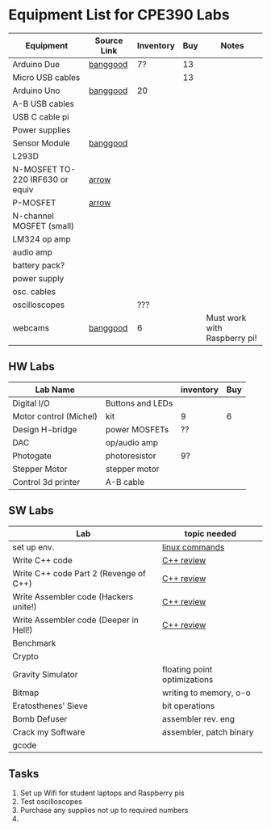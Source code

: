 # Equipment List for CPE390 Labs

Equipment | Source Link | Inventory | Buy | Notes |
--------- | ----------- | --------- | --- | ----- |
Arduino Due      | [banggood]() | 7?   | 13 |
Micro USB cables | || 13 |
Arduino Uno      | [banggood]() | 20   |  |
A-B USB cables   | ||  |
USB C cable pi   | | | |
Power supplies   | | | |
Sensor Module    | [banggood](https://www.banggood.com/45-IN-1-or-37-IN-1-Sensor-Module-Starter-Kits-Set-For-Arduino-Raspberry-Pi-Education-Bag-Package-p-1619901.html?cur_warehouse=CN&ID=514178&rmmds=search)
L293D                    |           |           |     |
N-MOSFET TO-220 IRF630 or equiv  | [arrow](https://www.arrow.com/en/products/search?selectedType=description&q=N+Channel+Power+MOSFET)          |           |     |
P-MOSFET                 | [arrow](https://www.arrow.com/en/products/search?cat=&q=P+Channel+Power+MOSFET&r=true)           |           |     |
N-channel MOSFET (small) |           |           |     |
LM324 op amp             |           |           |     |
audio amp                |           |           |     |
battery pack?            |           |           |     |
power supply             |           |           |     |
osc. cables              |           |           |     |
oscilloscopes            |           |  ???      |     |
webcams                  | [banggood](https://www.banggood.com/HD-Webcam-Auto-Focus-PC-Web-USB-Camera-Video-Conference-Cams-with-Microphone-p-1724733.html?cur_warehouse=USA&ID=554863&rmmds=search) |  6 |   |  Must work with Raspberry pi! |


## HW Labs

Lab Name               |               | inventory | Buy |
---------------------- | ------------- | --------- | --- |
Digital I/O            | Buttons and LEDs |        |     |
Motor control (Michel) | kit           | 9         |  6  |
Design H-bridge        | power MOSFETs | ??        |     | 
DAC                    | op/audio amp  |           |     |
Photogate              | photoresistor | 9?        |     |
Stepper Motor          | stepper motor |           |     |
Control 3d printer     | A-B cable     |           |     |              

## SW Labs

Lab                    | topic needed
---------------------- | ------------  |
set up env.            | [linux commands](https://github.com/LinuxCrashCourse)
Write C++ code         | [C++ review]() |
Write C++ code Part 2 (Revenge of C++)         | [C++ review]() |
Write Assembler code (Hackers unite!)         | [C++ review]() |
Write Assembler code (Deeper in Hell!)         | [C++ review]() |
Benchmark              |                |
Crypto                 |                |
Gravity Simulator      | floating point optimizations |
Bitmap                 | writing to memory, o-o  |
Eratosthenes' Sieve    | bit operations |
Bomb Defuser           | assembler rev. eng |
Crack my Software      | assembler, patch binary |
gcode                  |               |


## Tasks

1. Set up Wifi for student laptops and Raspberry pis
1. Test oscilloscopes
2. Purchase any supplies not up to required numbers
3. 
